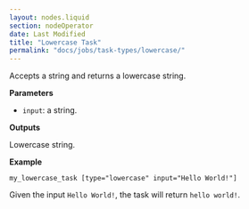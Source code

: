 ```yaml
---
layout: nodes.liquid
section: nodeOperator
date: Last Modified
title: "Lowercase Task"
permalink: "docs/jobs/task-types/lowercase/"
---
```


Accepts a string and returns a lowercase string.

**Parameters**

- `input`: a string.

**Outputs**

Lowercase string.

**Example**

```jpv2
my_lowercase_task [type="lowercase" input="Hello World!"]
```

Given the input `Hello World!`, the task will return `hello world!`.
